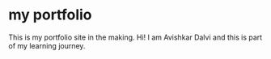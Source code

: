 # my portfolio
This is my portfolio site in the making.
Hi! I am Avishkar Dalvi and this is part of my learning journey.
